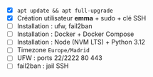 
- [X] `apt update && apt full-upgrade`
- [X] Création utilisateur **emma** + sudo + clé SSH
- [ ] Installation : ufw, fail2ban
- [ ] Installation : Docker + Docker Compose
- [ ] Installation : Node (NVM LTS) + Python 3.12
- [ ] Timezone `Europe/Madrid`
- [ ] UFW : ports 22/2222 80 443
- [ ] fail2ban : jail SSH
